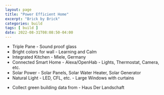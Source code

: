 ```yaml
---
layout: page
title: "Power Efficient Home"
excerpt: "Brick by Brick"
categories: build
tags: [ build ]
date: 2022-08-31T08:08:50-04:00
---
```


* Triple Pane - Sound proof glass
* Bright colors for wall - Learning and Calm
* Integrated Kitchen - Miele, Germany
* Connected Smart Home - Alexa/OpenHab - Lights, Thermostat, Camera, etc.
* Solar Power - Solar Panels, Solar Water Heater, Solar Generator
* Natural Light - LED, CFL, etc. - Large Windows with curtains

- Collect green building data from - Haus Der Landschaft
